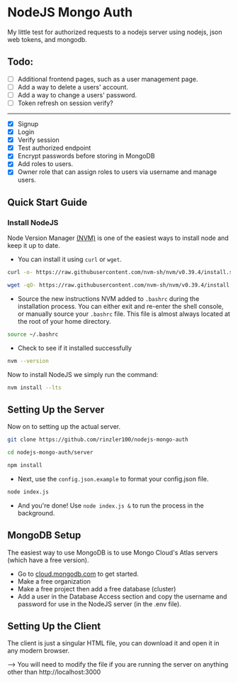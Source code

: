# NodeJS Mongo Auth

My little test for authorized requests to a nodejs server using nodejs, json web tokens, and mongodb.

## Todo:

 - [ ] Additional frontend pages, such as a user management page.
 - [ ] Add a way to delete a users' account.
 - [ ] Add a way to change a users' password.
 - [ ] Token refresh on session verify?
 ---
 - [x] Signup
 - [x] Login
 - [x] Verify session
 - [x] Test authorized endpoint
 - [x] Encrypt passwords before storing in MongoDB
 - [x] Add roles to users.
 - [x] Owner role that can assign roles to users via username and manage users.

## Quick Start Guide

### Install NodeJS
Node Version Manager [(NVM)](https://github.com/nvm-sh/nvm#about) is one of the easiest ways to install node and keep it up to date.
* You can install it using `curl` or `wget`. 
```bash
curl -o- https://raw.githubusercontent.com/nvm-sh/nvm/v0.39.4/install.sh | bash
```
```bash
wget -qO- https://raw.githubusercontent.com/nvm-sh/nvm/v0.39.4/install.sh | bash
```
* Source the new instructions NVM added to `.bashrc` during the installation process. You can either exit and re-enter the shell console, or manually source your `.bashrc` file. This file is almost always located at the root of your home directory. 
```bash
source ~/.bashrc
```
*  Check to see if it installed successfully 
```bash
nvm --version
```

Now to install NodeJS we simply run the command: 
```bash
nvm install --lts
```

## Setting Up the Server
Now on to setting up the actual server.
```bash
git clone https://github.com/rinzler100/nodejs-mongo-auth
```
```bash
cd nodejs-mongo-auth/server
```
```bash
npm install
```
* Next, use the `config.json.example` to format your config.json file.
```bash
node index.js
```
* And you're done! Use `node index.js &` to run the process in the background. 

## MongoDB Setup
The easiest way to use MongoDB is to use Mongo Cloud's Atlas servers (which have a free version). 
- Go to [cloud.mongodb.com](https://account.mongodb.com/) to get started.
- Make a free organization
- Make a free project then add a free database (cluster)
- Add a user in the Database Access section and copy the username and password for use in the NodeJS server (in the .env file).

## Setting Up the Client
The client is just a singular HTML file, you can download it and open it in any modern browser.

--> You will need to modify the file if you are running the server on anything other than http://localhost:3000
